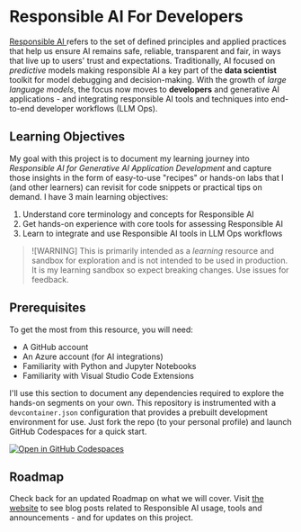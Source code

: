 # Responsible AI For Developers

[Responsible AI ](https://www.microsoft.com/ai/responsible-ai) refers to the set of defined principles and applied practices that help us ensure AI remains safe, reliable, transparent and fair, in ways that live up to users' trust and expectations. Traditionally, AI focused on _predictive_ models making responsible AI a key part of the **data scientist** toolkit for model debugging and decision-making. With the growth of _large language models_, the focus now moves to **developers** and generative AI applications - and integrating responsible AI tools and techniques into end-to-end developer workflows (LLM Ops).


## Learning Objectives

My goal with this project is to document my learning journey into _Responsible AI for Generative AI Application Development_ and capture those insights in the form of easy-to-use "recipes" or hands-on labs that I (and other learners) can revisit for code snippets or practical tips on demand. I have 3 main learning objectives:

1. Understand core terminology and concepts for Responsible AI
2. Get hands-on experience with core tools for assessing Responsible AI
3. Learn to integrate and use Responsible AI tools in LLM Ops workflows

> ![WARNING]
> This is primarily intended as a _learning_ resource and sandbox for exploration and is not intended to be used in production. It is my learning sandbox so expect breaking changes. Use issues for feedback.


## Prerequisites

To get the most from this resource, you will need:
 - A GitHub account
 - An Azure account (for AI integrations)
 - Familiarity with Python and Jupyter Notebooks
 - Familiarity with Visual Studio Code Extensions

I'll use this section to document any dependencies required to explore the hands-on segments on your own. This repository is instrumented with a `devcontainer.json` configuration that provides a prebuilt development environment for use. Just fork the repo (to your personal profile) and launch GitHub Codespaces for a quick start.


[![Open in GitHub Codespaces](https://img.shields.io/badge/Open%20in-GitHub%20Codespaces-orange?logo=github)](https://codespaces.new/30daysof/responsible-ai)



## Roadmap

Check back for an updated Roadmap on what we will cover. Visit [the website](https://aka.ms/30DaysOf/responsible-ai) to see blog posts related to Responsible AI usage, tools and announcements - and for updates on this project.